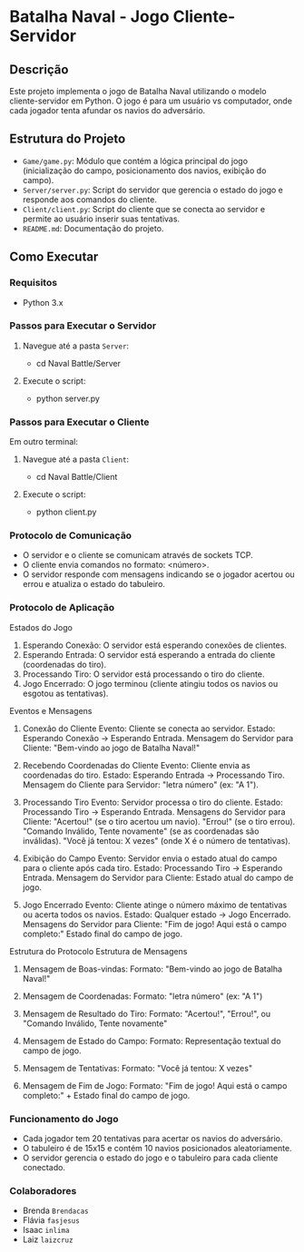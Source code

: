 # Batalha Naval - Jogo Cliente-Servidor

## Descrição

Este projeto implementa o jogo de Batalha Naval utilizando o modelo cliente-servidor em Python. O jogo é para um usuário vs computador, onde cada jogador tenta afundar os navios do adversário.

## Estrutura do Projeto

- `Game/game.py`: Módulo que contém a lógica principal do jogo (inicialização do campo, posicionamento dos navios, exibição do campo).
- `Server/server.py`: Script do servidor que gerencia o estado do jogo e responde aos comandos do cliente.
- `Client/client.py`: Script do cliente que se conecta ao servidor e permite ao usuário inserir suas tentativas.
- `README.md`: Documentação do projeto.

## Como Executar

### Requisitos
- Python 3.x

### Passos para Executar o Servidor

1. Navegue até a pasta `Server`:
   - cd Naval Battle/Server

2. Execute o script:
    - python server.py

### Passos para Executar o Cliente

Em outro terminal:

1. Navegue até a pasta `Client`:
   - cd Naval Battle/Client

2. Execute o script:
    - python client.py

###

### Protocolo de Comunicação

- O servidor e o cliente se comunicam através de sockets TCP.
- O cliente envia comandos no formato: <letra> <número>.
- O servidor responde com mensagens indicando se o jogador acertou ou errou e atualiza o estado do tabuleiro.

### Protocolo de Aplicação 
Estados do Jogo
1.	Esperando Conexão: O servidor está esperando conexões de clientes.
2.	Esperando Entrada: O servidor está esperando a entrada do cliente (coordenadas do tiro).
3.	Processando Tiro: O servidor está processando o tiro do cliente.
4.	Jogo Encerrado: O jogo terminou (cliente atingiu todos os navios ou esgotou as tentativas).

Eventos e Mensagens
1.	Conexão do Cliente
	Evento: Cliente se conecta ao servidor.
	Estado: Esperando Conexão -> Esperando Entrada.
	Mensagem do Servidor para Cliente: "Bem-vindo ao jogo de Batalha Naval!"

2.	Recebendo Coordenadas do Cliente
	Evento: Cliente envia as coordenadas do tiro.
	Estado: Esperando Entrada -> Processando Tiro.
	Mensagem do Cliente para Servidor: "letra número" (ex: "A 1").

3.	Processando Tiro
	Evento: Servidor processa o tiro do cliente.
	Estado: Processando Tiro -> Esperando Entrada.
	Mensagens do Servidor para Cliente:
	"Acertou!" (se o tiro acertou um navio).
	"Errou!" (se o tiro errou).
	"Comando Inválido, Tente novamente" (se as coordenadas são inválidas).
	"Você já tentou: X vezes" (onde X é o número de tentativas).

4.	Exibição do Campo
	Evento: Servidor envia o estado atual do campo para o cliente após cada tiro.
	Estado: Processando Tiro -> Esperando Entrada.
	Mensagem do Servidor para Cliente: Estado atual do campo de jogo.

5.	Jogo Encerrado
	Evento: Cliente atinge o número máximo de tentativas ou acerta todos os navios.
	Estado: Qualquer estado -> Jogo Encerrado.
	Mensagens do Servidor para Cliente:
	"Fim de jogo! Aqui está o campo completo:"
	Estado final do campo de jogo.

Estrutura do Protocolo
Estrutura de Mensagens
1.	Mensagem de Boas-vindas:
	Formato: "Bem-vindo ao jogo de Batalha Naval!"

2.	Mensagem de Coordenadas:
	Formato: "letra número" (ex: "A 1")

3.	Mensagem de Resultado do Tiro:
	Formato: "Acertou!", "Errou!", ou "Comando Inválido, Tente novamente"

4.	Mensagem de Estado do Campo:
	Formato: Representação textual do campo de jogo.

5.	Mensagem de Tentativas:
	Formato: "Você já tentou: X vezes"

6.	Mensagem de Fim de Jogo:
	Formato: "Fim de jogo! Aqui está o campo completo:" + Estado final do campo de jogo.

### Funcionamento do Jogo

- Cada jogador tem 20 tentativas para acertar os navios do adversário.
- O tabuleiro é de 15x15 e contém 10 navios posicionados aleatoriamente.
- O servidor gerencia o estado do jogo e o tabuleiro para cada cliente conectado.

### Colaboradores
- Brenda `Brendacas`
- Flávia `fasjesus`
- Isaac `inlima`
- Laiz `laizcruz`
